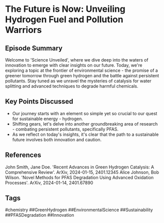 # The Future is Now: Unveiling Hydrogen Fuel and Pollution Warriors

## Episode Summary
Welcome to 'Science Unveiled', where we dive deep into the waters of innovation to emerge with clear insights on our future. Today, we're exploring a topic at the frontier of environmental science - the promise of a greener tomorrow through green hydrogen and the battle against persistent pollutants. Stay tuned as we unravel the mysteries of catalysis for water splitting and advanced techniques to degrade harmful chemicals.

## Key Points Discussed
- Our journey starts with an element so simple yet so crucial to our quest for sustainable energy - hydrogen.
- Shifting gears, let's delve into another groundbreaking area of research - combating persistent pollutants, specifically PFAS.
- As we reflect on today's insights, it's clear that the path to a sustainable future involves both innovation and caution.

## References
John Smith, Jane Doe. 'Recent Advances in Green Hydrogen Catalysis: A Comprehensive Review'. ArXiv, 2024-01-15, 2401.12345
Alice Johnson, Bob Wilson. 'Novel Methods for PFAS Degradation Using Advanced Oxidation Processes'. ArXiv, 2024-01-14, 2401.67890

## Tags
#chemistry ##GreenHydrogen ##EnvironmentalScience ##Sustainability ##PFASDegradation ##Innovation 